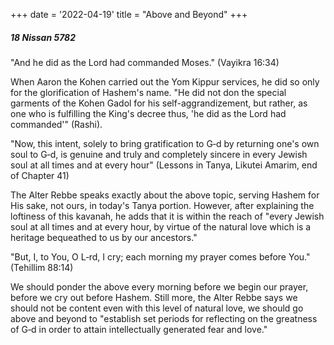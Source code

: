 +++
date = '2022-04-19'
title = "Above and Beyond"
+++

##### 18 Nissan 5782

"And he did as the Lord had commanded Moses." (Vayikra 16:34)

When Aaron the Kohen carried out the Yom Kippur services, he did so only for the glorification of Hashem's name. "He did not don the special garments of the Kohen Gadol for his self-aggrandizement, but rather, as one who is fulfilling the King's decree thus, 'he did as the Lord had commanded'" (Rashi).

"Now, this intent, solely to bring gratification to G‑d by returning one's own soul to G‑d, is genuine and truly and completely sincere in every Jewish soul at all times and at every hour" (Lessons in Tanya, Likutei Amarim, end of Chapter 41)

The Alter Rebbe speaks exactly about the above topic, serving Hashem for His sake, not ours, in today's Tanya portion. However, after explaining the loftiness of this kavanah, he adds that it is within the reach of "every Jewish soul at all times and at every hour, by virtue of the natural love which is a heritage bequeathed to us by our ancestors."

"But, I, to You, O L‑rd, I cry; each morning my prayer comes before You." (Tehillim 88:14)

We should ponder the above every morning before we begin our prayer, before we cry out before Hashem. Still more, the Alter Rebbe says we should not be content even with this level of natural love, we should go above and beyond to "establish set periods for reflecting on the greatness of G‑d in order to attain intellectually generated fear and love."
